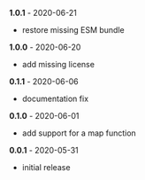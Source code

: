 **1.0.1** - 2020-06-21

- restore missing ESM bundle

**1.0.0** - 2020-06-20

- add missing license

**0.1.1** - 2020-06-06

- documentation fix

**0.1.0** - 2020-06-01

- add support for a map function

**0.0.1** - 2020-05-31

- initial release
